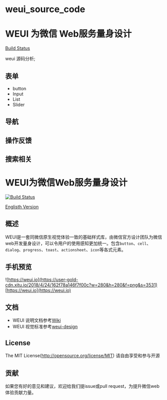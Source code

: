 # weui_source_code
WEUI 为微信 Web服务量身设计
===
[Build Status](https://travis-ci.org/Tencent/weui.svg?branch=master)


weui  源码分析;

## 表单
- button
- Input
- List
- Slider
## 导航

## 操作反馈

## 搜索相关

WEUI为微信Web服务量身设计
====
[![Build Status](https://user-gold-cdn.xitu.io/2018/4/24/162f7821139fc1c8)](https://travis-ci.org/Tecent/weui)

[Englisth Version](README.md)

## 概述

WEUI是一套同微信原生视觉体验一致的基础样式库，由微信官方设计团队为微信web开发量身设计，可以令用户的使用感知更加统一。包含`button`、`cell`、`dialog`、`progress`、`toast`、`actionsheet`、`icon`等各式元素。

## 手机预览
![https://weui.io](https://user-gold-cdn.xitu.io/2018/4/24/162f78a146f7f00c?w=280&h=280&f=png&s=3531)
[https://weui.io](https://weui.io)

## 文档
- WEUI  说明文档参考[Wiki]()
- WEUI  视觉标准参考[weui-design]()

## License
The MIT License(http://opensource.org/license/MIT)
请自由享受和参与开源

## 贡献
如果您有好的意见和建议，欢迎给我们提issue或pull request，为提升微信web体验贡献力量。
